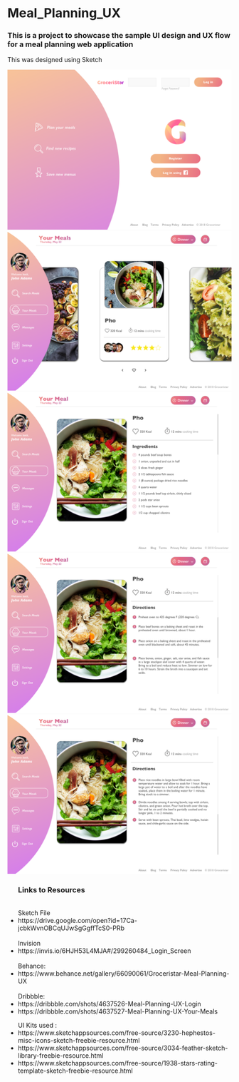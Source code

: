 # Meal_Planning_UX
<html>
  <body>
<meta name="viewport" content="width=device-width, initial-scale=1.0">
    <div class = "jumbotron">
      <h3> This is a project to showcase the sample UI design and UX flow for a meal planning web application </h3>
      <p> This was designed using Sketch </p>
   <div class = "container">
    <img src = "4F24BFC2-5849-46F2-896E-574A0B8874BC.png"> <br>
    <img src = "F5415CF1-3CF3-4648-951B-06D7B872B2C4.png"> <br>
    <img src = "CC45A065-F719-4C4B-8EF5-65016892AE4B.png"> <br>
    <img src = "C58D39CE-C202-4912-A12F-109F53CD01D4.png"> <br>
    <img src = "A6C73493-A590-4FF1-81E4-435DBDCA03D1.png"> <br>
   </div>
      <div>
        <ul> <h3> Links to Resources </h3>
          <br> Sketch File
          <li>  https://drive.google.com/open?id=17Ca-jcbkWvnOBCqUJwSgGgffTcS0-PRb </li>
          <br> Invision 
          <li>https://invis.io/6HJH53L4MJA#/299260484_Login_Screen </li>
          <br> Behance:
          <li>  https://www.behance.net/gallery/66090061/Groceristar-Meal-Planning-UX </li>
          <br> Dribbble: <li>
          https://dribbble.com/shots/4637526-Meal-Planning-UX-Login </li>
          <li>https://dribbble.com/shots/4637527-Meal-Planning-UX-Your-Meals</li>
        </ul>
        <ul> UI Kits used : 
          <li>https://www.sketchappsources.com/free-source/3230-hephestos-misc-icons-sketch-freebie-resource.html </li>
         <li> https://www.sketchappsources.com/free-source/3034-feather-sketch-library-freebie-resource.html </li>
<li> https://www.sketchappsources.com/free-source/1938-stars-rating-template-sketch-freebie-resource.html </li>
  </body>
</html>  

